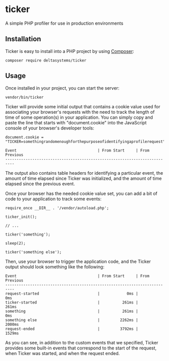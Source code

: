 # ticker
A simple PHP profiler for use in production environments


## Installation

Ticker is easy to install into a PHP project by using [Composer](https://getcomposer.org/):

    composer require deltasystems/ticker


## Usage

Once installed in your project, you can start the server:

    vendor/bin/ticker

Ticker will provide some initial output that contains a cookie value  used for associating your browser's requests with
the need to track the length of time of some operation(s) in your application. You can simply copy and paste the line
that starts with "document.cookie" into the JavaScript console of your browser's developer tools:

    document.cookie = "TICKER=somethingrandomenoughforthepurposeofidentifyingaprofilerequest"
    
    Event                                    | From Start     | From Previous  
    --------------------------------------------------------------------------

The output also contains table headers for identifying a particular event, the amount of time elapsed since Ticker was
initialized, and the amount of time elapsed since the previous event.

Once your browser has the needed cookie value set, you can add a bit of code to your application to track some events:

    require_once __DIR__ . '/vendor/autoload.php';
    
    ticker_init();
    
    // ...
    
    ticker('something');
    
    sleep(2);
    
    ticker('something else');

Then, use your browser to trigger the application code, and the Ticker output should look something like the following:

    Event                                    | From Start     | From Previous  
    --------------------------------------------------------------------------
    request-started                          |            0ms |            0ms
    ticker-started                           |          261ms |          261ms
    something                                |          261ms |            0ms
    something else                           |         2262ms |         2000ms
    request-ended                            |         3792ms |         1529ms

As you can see, in addition to the custom events that we specified, Ticker provides some built-in events that
correspond to the start of the request, when Ticker was started, and when the request ended.

